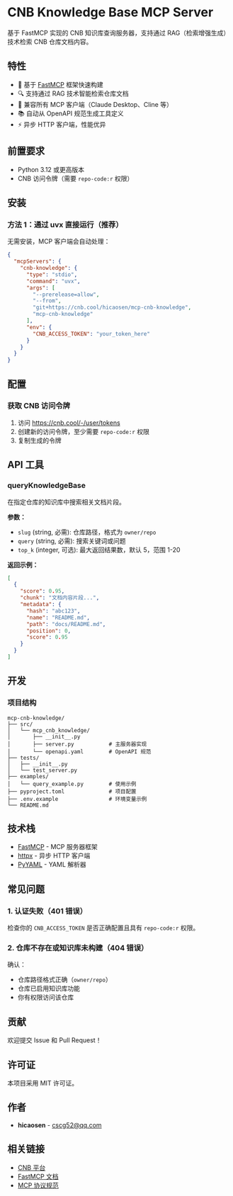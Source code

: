 # CNB Knowledge Base MCP Server

基于 FastMCP 实现的 CNB 知识库查询服务器，支持通过 RAG（检索增强生成）技术检索 CNB 仓库文档内容。

## 特性

- 🚀 基于 [FastMCP](https://github.com/jlowin/fastmcp) 框架快速构建
- 🔍 支持通过 RAG 技术智能检索仓库文档
- 🔌 兼容所有 MCP 客户端（Claude Desktop、Cline 等）
- 📚 自动从 OpenAPI 规范生成工具定义
- ⚡ 异步 HTTP 客户端，性能优异

## 前置要求

- Python 3.12 或更高版本
- CNB 访问令牌（需要 `repo-code:r` 权限）

## 安装

### 方法 1：通过 uvx 直接运行（推荐）

无需安装，MCP 客户端会自动处理：

```json
{
  "mcpServers": {
    "cnb-knowledge": {
      "type": "stdio",
      "command": "uvx",
      "args": [
        "--prerelease=allow",
        "--from",
        "git+https://cnb.cool/hicaosen/mcp-cnb-knowledge",
        "mcp-cnb-knowledge"
      ],
      "env": {
        "CNB_ACCESS_TOKEN": "your_token_here"
      }
    }
  }
}
```

## 配置

### 获取 CNB 访问令牌

1. 访问 https://cnb.cool/-/user/tokens
2. 创建新的访问令牌，至少需要 `repo-code:r` 权限
3. 复制生成的令牌

## API 工具

### queryKnowledgeBase

在指定仓库的知识库中搜索相关文档片段。

**参数：**

- `slug` (string, 必需): 仓库路径，格式为 `owner/repo`
- `query` (string, 必需): 搜索关键词或问题
- `top_k` (integer, 可选): 最大返回结果数，默认 5，范围 1-20

**返回示例：**

```json
[
  {
    "score": 0.95,
    "chunk": "文档内容片段...",
    "metadata": {
      "hash": "abc123",
      "name": "README.md",
      "path": "docs/README.md",
      "position": 0,
      "score": 0.95
    }
  }
]
```

## 开发

### 项目结构

```
mcp-cnb-knowledge/
├── src/
│   └── mcp_cnb_knowledge/
│       ├── __init__.py
│       ├── server.py           # 主服务器实现
│       └── openapi.yaml        # OpenAPI 规范
├── tests/
│   ├── __init__.py
│   └── test_server.py
├── examples/
│   └── query_example.py        # 使用示例
├── pyproject.toml              # 项目配置
├── .env.example                # 环境变量示例
└── README.md
```

## 技术栈

- [FastMCP](https://github.com/jlowin/fastmcp) - MCP 服务器框架
- [httpx](https://www.python-httpx.org/) - 异步 HTTP 客户端
- [PyYAML](https://pyyaml.org/) - YAML 解析器

## 常见问题

### 1. 认证失败（401 错误）

检查你的 `CNB_ACCESS_TOKEN` 是否正确配置且具有 `repo-code:r` 权限。

### 2. 仓库不存在或知识库未构建（404 错误）

确认：
- 仓库路径格式正确（`owner/repo`）
- 仓库已启用知识库功能
- 你有权限访问该仓库


## 贡献

欢迎提交 Issue 和 Pull Request！

## 许可证

本项目采用 MIT 许可证。

## 作者

- **hicaosen** - [cscg52@qq.com](mailto:cscg52@qq.com)

## 相关链接

- [CNB 平台](https://cnb.cool)
- [FastMCP 文档](https://github.com/jlowin/fastmcp)
- [MCP 协议规范](https://modelcontextprotocol.io)
